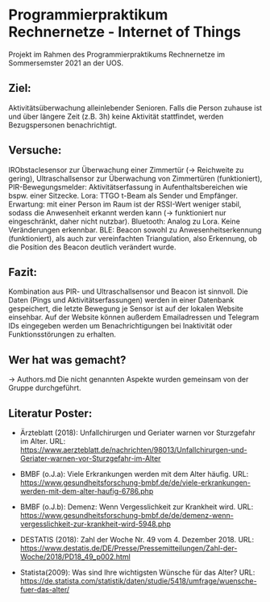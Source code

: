 # Programmierpraktikum Rechnernetze - Internet of Things

Projekt im Rahmen des Programmierpraktikums Rechnernetze im Sommersemster 2021 an der UOS.

## Ziel:  
Aktivitätsüberwachung alleinlebender Senioren. Falls die Person zuhause ist und über längere Zeit (z.B. 3h) keine Aktivität stattfindet, werden Bezugspersonen benachrichtigt.

## Versuche:  
IRObstaclesensor zur Überwachung einer Zimmertür (-> Reichweite zu gering), Ultraschallsensor zur Überwachung von Zimmertüren (funktioniert), PIR-Bewegungsmelder: Aktivitätserfassung in Aufenthaltsbereichen wie bspw. einer Sitzecke. Lora: TTGO t-Beam als Sender und Empfänger. Erwartung: mit einer Person im Raum ist der RSSI-Wert weniger stabil, sodass die Anwesenheit erkannt werden kann (-> funktioniert nur eingeschränkt, daher nicht nutzbar). Bluetooth: Analog zu Lora. Keine Veränderungen erkennbar. BLE: Beacon sowohl zu Anwesenheitserkennung (funktioniert), als auch zur vereinfachten Triangulation, also Erkennung, ob die Position des Beacon deutlich verändert wurde.

## Fazit:  
Kombination aus PIR- und Ultraschallsensor und Beacon ist sinnvoll.
Die Daten (Pings und Aktivitätserfassungen) werden in einer Datenbank gespeichert, die letzte Bewegung je Sensor ist auf der lokalen Website einsehbar. Auf der Website können außerdem Emailadressen und Telegram IDs eingegeben werden um Benachrichtigungen bei Inaktivität oder Funktionsstörungen zu erhalten. 

## Wer hat was gemacht?
-> Authors.md
Die nicht genannten Aspekte wurden gemeinsam von der Gruppe durchgeführt. 


## Literatur Poster:

- Ärzteblatt (2018): Unfallchirurgen und Geriater warnen vor Sturzgefahr im Alter. URL: https://www.aerzteblatt.de/nachrichten/98013/Unfallchirurgen-und-Geriater-warnen-vor-Sturzgefahr-im-Alter
  
- BMBF (o.J.a): Viele Erkrankungen werden mit dem Alter häufig. URL: https://www.gesundheitsforschung-bmbf.de/de/viele-erkrankungen-werden-mit-dem-alter-haufig-6786.php
  
- BMBF (o.J.b): Demenz: Wenn Vergesslichkeit zur Krankheit wird. URL: https://www.gesundheitsforschung-bmbf.de/de/demenz-wenn-vergesslichkeit-zur-krankheit-wird-5948.php
  
- DESTATIS (2018): Zahl der Woche Nr. 49 vom 4. Dezember 2018. URL: https://www.destatis.de/DE/Presse/Pressemitteilungen/Zahl-der-Woche/2018/PD18_49_p002.html
  
- Statista(2009): Was sind Ihre wichtigsten Wünsche für das Alter? URL: https://de.statista.com/statistik/daten/studie/5418/umfrage/wuensche-fuer-das-alter/


